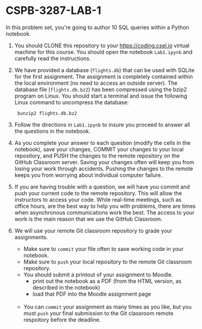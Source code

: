 # CSPB-3287-LAB-1

In this problem set, you're going to author 10 SQL queries within a Python notebook. 

1. You should CLONE this repository to your https://coding.csel.io  virtual machine for this course.  You should open the notebook ```Lab1.ipynb``` and carefully read the instructions.  

2. We have provided a database (```flights.db```) that can be used with SQLite for the first assignment. The assignment is completely contained within the local environment (no need to access an outside server).  The database file (```flights.db.bz2```) has been compressed using the bzip2 program on Linux. You should start a terminal and issue the following Linux command to uncompress the database: 

        bunzip2 flights.db.bz2

3. Follow the directions in ```Lab1.ipynb``` to insure you proceed to answer all the questions in the notebook.

4. As you complete your answer to each question (modify the cells in the notebook), save your changes, COMMIT your changes to your local repository, and PUSH the changes to the remote repository on the GitHub Classroom server.  Saving your changes often will keep you from losing your work through accidents.  Pushing the changes to the remote keeps you from worrying about individual computer failure.  

5. If you are having trouble with a question, we will have you commit and push your current code to the remote repository.  This will allow the instructors to access your code.  While real-time meetings, such  as office hours, are the best way to help you with problems, there are times when asynchronous communications work the best.  The access to your work is the main reason that we use the GitHub Classroom. 

6. We will use your remote Git classroom repository to grade your assignments. 
    * Make sure to `commit` your file often to save working code in your notebook.
    * Make sure to `push` your local repository to the remote Git classroom repository.
    * You should submit a printout of your assignment to Moodle.
        * print out the notebook as a PDF (from the HTML version, as described in the notebook) 
        * load that PDF into the Moodle assignment page
<br><br>
    * You can `commit` your assignment as many times as you like, but you must `push` your final submission to the Git classroom remote respoitory before the deadline.
